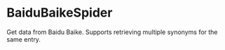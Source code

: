 # BaiduBaikeSpider
Get data from Baidu Baike. Supports retrieving multiple synonyms for the same entry.

